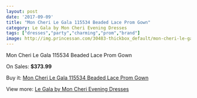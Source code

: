 ```yaml
---
layout: post
date: '2017-09-09'
title: "Mon Cheri Le Gala 115534 Beaded Lace Prom Gown"
category: Le Gala by Mon Cheri Evening Dresses
tags: ["dresses","party","charming","prom","brand"]
image: http://img.princessan.com/30483-thickbox_default/mon-cheri-le-gala-115534-beaded-lace-prom-gown.jpg
---
```

Mon Cheri Le Gala 115534 Beaded Lace Prom Gown

On Sales: **$373.99**
<a href="https://www.princessan.com/en/13845-mon-cheri-le-gala-115534-beaded-lace-prom-gown.html"><amp-img layout="responsive" width="600" height="600" src="//img.princessan.com/30483-thickbox_default/mon-cheri-le-gala-115534-beaded-lace-prom-gown.jpg" alt="Mon Cheri Le Gala 115534 Beaded Lace Prom Gown 0" /></a>
<a href="https://www.princessan.com/en/13845-mon-cheri-le-gala-115534-beaded-lace-prom-gown.html"><amp-img layout="responsive" width="600" height="600" src="//img.princessan.com/30486-thickbox_default/mon-cheri-le-gala-115534-beaded-lace-prom-gown.jpg" alt="Mon Cheri Le Gala 115534 Beaded Lace Prom Gown 1" /></a>
<a href="https://www.princessan.com/en/13845-mon-cheri-le-gala-115534-beaded-lace-prom-gown.html"><amp-img layout="responsive" width="600" height="600" src="//img.princessan.com/30485-thickbox_default/mon-cheri-le-gala-115534-beaded-lace-prom-gown.jpg" alt="Mon Cheri Le Gala 115534 Beaded Lace Prom Gown 2" /></a>
<a href="https://www.princessan.com/en/13845-mon-cheri-le-gala-115534-beaded-lace-prom-gown.html"><amp-img layout="responsive" width="600" height="600" src="//img.princessan.com/30484-thickbox_default/mon-cheri-le-gala-115534-beaded-lace-prom-gown.jpg" alt="Mon Cheri Le Gala 115534 Beaded Lace Prom Gown 3" /></a>

Buy it: [Mon Cheri Le Gala 115534 Beaded Lace Prom Gown](https://www.princessan.com/en/13845-mon-cheri-le-gala-115534-beaded-lace-prom-gown.html "Mon Cheri Le Gala 115534 Beaded Lace Prom Gown")

View more: [Le Gala by Mon Cheri Evening Dresses](https://www.princessan.com/en/102- "Le Gala by Mon Cheri Evening Dresses")